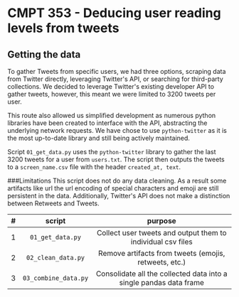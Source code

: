 # CMPT 353 - Deducing user reading levels from tweets
## Getting the data
To gather Tweets from specific users, we had three options, scraping data from Twitter directly, leveraging Twitter's API, or searching for third-party collections.
We decided to leverage Twitter's existing developer API to gather tweets, however, this meant we were limited to 3200 tweets per user.

This route also allowed us simplified development as numerous python libraries have been created to interface with the API, abstracting the underlying network requests.
We have chose to use `python-twitter` as it is the most up-to-date library and still being actively maintained.

Script `01_get_data.py` uses the `python-twitter` library to gather the last 3200 tweets for a user from `users.txt`. 
The script then outputs the tweets to a `screen_name.csv` file with the header `created_at, text`.

###Limitations
This script does not do any data cleaning. As a result some artifacts like url the url encoding of special characters and emoji are still persistent in the data. 
Additionally, Twitter's API does not make a distinction between Retweets and Tweets.


| # | script | purpose |
| :---: | :---: | :---: |
| 1 | `01_get_data.py` | Collect user tweets and output them to individual csv files
| 2 | `02_clean_data.py` | Remove artifacts from tweets (emojis, retweets, etc.)
| 3 | `03_combine_data.py` | Consolidate all the collected data into a single pandas data frame